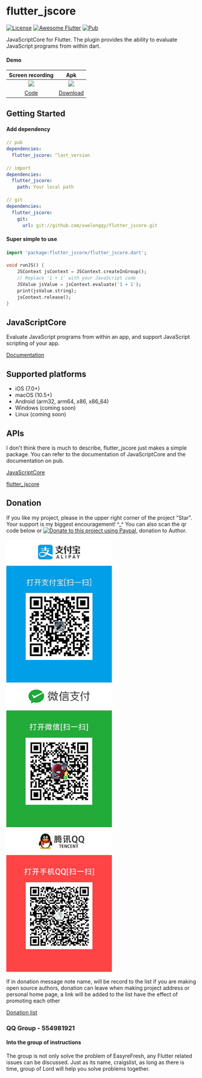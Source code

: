 # flutter_jscore

[![License](https://img.shields.io/badge/license-MIT-green.svg)](/LICENSE)
[![Awesome Flutter](https://img.shields.io/badge/Awesome-Flutter-blue.svg?longCache=true&style=flat-square)](https://stackoverflow.com/questions/tagged/flutter?sort=votes)
[![Pub](https://img.shields.io/badge/pub-v0.0.1-orange.svg)](https://pub.dartlang.org/packages/flutter_jscore)

JavaScriptCore for Flutter. The plugin provides the ability to evaluate JavaScript programs from within dart.

#### Demo
|Screen recording|Apk|
|:---:|:---:|
|![](https://raw.githubusercontent.com/xuelongqy/flutter_jscore/master/example/art/flutter_jscore.gif)|![](https://raw.githubusercontent.com/xuelongqy/flutter_jscore/master/example/art/apk_QRCode.png)|
|[Code](https://github.com/xuelongqy/flutter_jscore/blob/master/example/lib/views/jscore_page.dart)|[Download](https://raw.githubusercontent.com/xuelongqy/flutter_jscore/master/example/art/flutter_jscore.apk)|

## Getting Started

#### Add dependency
```yaml
// pub
dependencies:
  flutter_jscore: ^last_version

// import
dependencies:
  flutter_jscore:
    path: Your local path

// git
dependencies:
  flutter_jscore:
    git:
      url: git://github.com/xuelongqy/flutter_jscore.git
```

#### Super simple to use
```dart
import 'package:flutter_jscore/flutter_jscore.dart';

void runJS() {
    JSContext jsContext = JSContext.createInGroup();
    // Replace '1 + 1' with your JavaScript code
    JSValue jsValue = jsContext.evaluate('1 + 1');
    print(jsValue.string);
    jsContext.release();
}
```

## JavaScriptCore

Evaluate JavaScript programs from within an app, and support JavaScript scripting of your app.

[Documentation](https://developer.apple.com/documentation/javascriptcore)

## Supported platforms

 - iOS (7.0+) 
 - macOS (10.5+) 
 - Android (arm32, arm64, x86, x86_64) 
 - Windows (coming soon) 
 - Linux (coming soon) 
 
## APIs
 
I don't think there is much to describe, flutter_jscore just makes a simple package. You can refer to the documentation of JavaScriptCore and the documentation on pub.

[JavaScriptCore](https://developer.apple.com/documentation/javascriptcore)

[flutter_jscore](https://pub.dev/documentation/flutter_jscore/latest/)
 
 ## Donation
 If you like my project, please in the upper right corner of the project "Star". Your support is my biggest encouragement! ^_^
 You can also scan the qr code below or [![Donate to this project using Paypal](https://img.shields.io/badge/paypal-donate-yellow.svg)](https://www.paypal.com/cgi-bin/webscr?cmd=_s-xclick&hosted_button_id=334PPRBZTY3J8&source=url), donation to Author.
 
 ![](https://raw.githubusercontent.com/xuelongqy/donation/master/pay_alipay.jpg?raw=true) ![](https://raw.githubusercontent.com/xuelongqy/donation/master/pay_wxpay.jpg?raw=true) ![](https://raw.githubusercontent.com/xuelongqy/donation/master/pay_tencent.jpg?raw=true)
 
 If in donation message note name, will be record to the list if you are making open source authors, donation can leave when making project address or personal home page, a link will be added to the list have the effect of promoting each other
 
 [Donation list](https://github.com/xuelongqy/donation/blob/master/DONATIONLIST.md)
 
 ### QQ Group - 554981921
 #### Into the group of instructions
 The group is not only solve the problem of EasyreFresh, any Flutter related issues can be discussed. Just as its name, craigslist, as long as there is time, group of Lord will help you solve problems together.